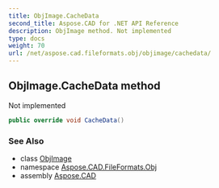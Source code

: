 ```yaml
---
title: ObjImage.CacheData
second_title: Aspose.CAD for .NET API Reference
description: ObjImage method. Not implemented
type: docs
weight: 70
url: /net/aspose.cad.fileformats.obj/objimage/cachedata/
---
```

## ObjImage.CacheData method

Not implemented

```csharp
public override void CacheData()
```

### See Also

* class [ObjImage](../)
* namespace [Aspose.CAD.FileFormats.Obj](../../objimage/)
* assembly [Aspose.CAD](../../../)


